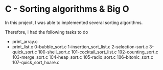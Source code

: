 # C - Sorting algorithms & Big O

In this project, I was able to implemented several sorting algorithms.

Therefore, I had the following tasks to do

- print_array.c
- print_list.c
0-bubble_sort.c
1-insertion_sort_list.c
2-selection-sort.c
3-quick_sort.c
100-shell_sort.c
101-cocktail_sort_list.c
102-counting_sort.c
103-merge_sort.c
104-heap_sort.c
105-radix_sort.c
106-bitonic_sort.c
107-quick_sort_hoare.c
